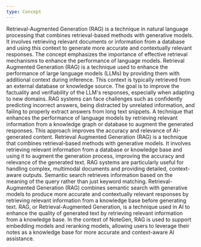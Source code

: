```yaml
---
type: Concept
---
```


Retrieval-Augmented Generation (RAG) is a technique in natural language processing that combines retrieval-based methods with generative models. It involves retrieving relevant documents or information from a database and using this context to generate more accurate and contextually relevant responses. The concept emphasizes the importance of effective retrieval mechanisms to enhance the performance of language models. Retrieval Augmented Generation (RAG) is a technique used to enhance the performance of large language models (LLMs) by providing them with additional context during inference. This context is typically retrieved from an external database or knowledge source. The goal is to improve the factuality and verifiability of the LLM's responses, especially when adapting to new domains. RAG systems can face challenges such as confidently predicting incorrect answers, being distracted by unrelated information, and failing to properly extract answers from long text snippets. A technique that enhances the performance of language models by retrieving relevant information from a knowledge graph or database to augment the generated responses. This approach improves the accuracy and relevance of AI-generated content. Retrieval Augmented Generation (RAG) is a technique that combines retrieval-based methods with generative models. It involves retrieving relevant information from a database or knowledge base and using it to augment the generation process, improving the accuracy and relevance of the generated text. RAG systems are particularly useful for handling complex, multimodal documents and providing detailed, context-aware outputs. Semantic search retrieves information based on the meaning of the query rather than just keyword matching. Retrieval-Augmented Generation (RAG) combines semantic search with generative models to produce more accurate and contextually relevant responses by retrieving relevant information from a knowledge base before generating text. RAG, or Retrieval-Augmented Generation, is a technique used in AI to enhance the quality of generated text by retrieving relevant information from a knowledge base. In the context of NoteGen, RAG is used to support embedding models and reranking models, allowing users to leverage their notes as a knowledge base for more accurate and context-aware AI assistance.